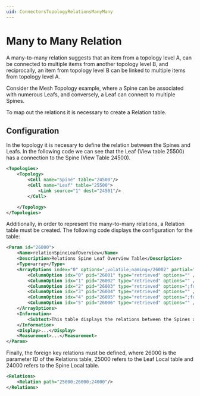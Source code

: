 ```yaml
---
uid: ConnectorsTopologyRelationsManyMany
---
```

# Many to Many Relation

A many-to-many relation suggests that an item from a topology level A, can be connected to multiple items from another topology level B, and reciprocally, an item from topology level B can be linked to multiple items from topology level A.

Consider the Mesh Topology example, where a Spine can be associated with numerous Leafs, and conversely, a Leaf can connect to multiple Spines.

To map out the relations it is necessary to create a Relation table.

## Configuration

In the topology it is necesary to define the relation between the Spines and Leafs.
In the following code we can see that the Leaf (View table 25500) has a connection to the Spine (View Table 24500).

```xml
<Topologies>
    <Topology>
        <Cell name="Spine" table="24500"/>
        <Cell name="Leaf" table="25500">
            <Link source="1" dest="24501"/>
        </Cell>

    </Topology>
</Topologies>
```

Additionally, in order to represent the many-to-many relations, a Relation table must be created. The following code displays the configuration for the table:

```xml
<Param id="26000">
	<Name>relationSpineLeafOverview</Name>
	<Description>Relations Spine Leaf Overview Table</Description>
	<Type>array</Type>
	<ArrayOptions index="0" options=";volatile;naming=/26002" partial="true:200">
		<ColumnOption idx="0" pid="26001" type="retrieved" options="" /><!-- Index of the row -->
		<ColumnOption idx="1" pid="26002" type="retrieved" options="" /><!-- Name of the relation -->
		<ColumnOption idx="2" pid="26003" type="retrieved" options=";foreignKey=24000" /><!-- Spine ID (Foreign Key to the Spine Local table) -->
		<ColumnOption idx="3" pid="26004" type="retrieved" options="" /> <!-- Name of the Spine-->
		<ColumnOption idx="4" pid="26005" type="retrieved" options=";foreignKey=25000" /><!-- Leaf ID (Foreign Key to the Leaf Local table) -->
		<ColumnOption idx="5" pid="26006" type="retrieved" options="" /> <!-- Name of the Leaf-->
	</ArrayOptions>
	<Information>
		<Subtext>This table displays the relations between the Spines and Leafs.</Subtext>
	</Information>
	<Display>...</Display>
	<Measurement>...</Measurement>
</Param>
```

Finally, the foreign key relations must be defined, where 26000 is the parameter ID of the Relations table, 25000 refers to the Leaf Local table and 24000 refers to the Spine Local table.

```xml
<Relations>
	<Relation path="25000;26000;24000"/>
</Relations>
```